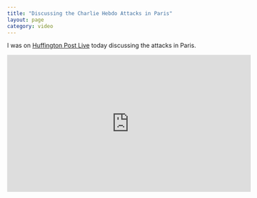 ```yaml
---
title: "Discussing the Charlie Hebdo Attacks in Paris"
layout: page
category: video
---
```

I was on [Huffington Post Live](http://live.huffingtonpost.com/r/segment/paris-shooting-charlie-hebdo/54ad381e78c90aae8a0004e1) today discussing the attacks in Paris.

<iframe src="http://embed.live.huffingtonpost.com/HPLEmbedPlayer/?segmentId=54ad381e78c90aae8a0004e1&autoPlay=false" width="570" height="321" frameBorder="0" scrollable="no"></iframe>